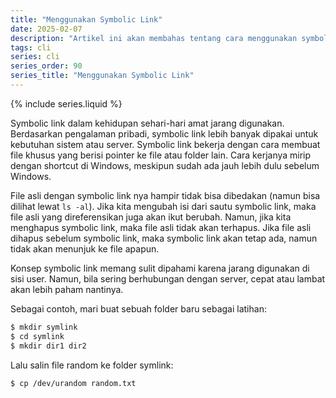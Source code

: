 ```yaml
---
title: "Menggunakan Symbolic Link"
date: 2025-02-07
description: "Artikel ini akan membahas tentang cara menggunakan symbolic link di command line."
tags: cli
series: cli
series_order: 90
series_title: "Menggunakan Symbolic Link"
---
```


{% include series.liquid %}

Symbolic link dalam kehidupan sehari-hari amat jarang digunakan. Berdasarkan pengalaman pribadi, symbolic link lebih banyak dipakai untuk kebutuhan sistem atau server. Symbolic link bekerja dengan cara membuat file khusus yang berisi pointer ke file atau folder lain. Cara kerjanya mirip dengan shortcut di Windows, meskipun sudah ada jauh lebih dulu sebelum Windows.  

File asli dengan symbolic link nya hampir tidak bisa dibedakan (namun bisa dilihat lewat `ls -al`). Jika kita mengubah isi dari sautu symbolic link, maka file asli yang direferensikan juga akan ikut berubah. Namun, jika kita menghapus symbolic link, maka file asli tidak akan terhapus. Jika file asli dihapus sebelum symbolic link, maka symbolic link akan tetap ada, namun tidak akan menunjuk ke file apapun. 

Konsep symbolic link memang sulit dipahami karena jarang digunakan di sisi user. Namun, bila sering berhubungan dengan server, cepat atau lambat akan lebih paham nantinya. 

Sebagai contoh, mari buat sebuah folder baru sebagai latihan:

```bash
$ mkdir symlink
$ cd symlink
$ mkdir dir1 dir2
```

Lalu salin file random ke folder symlink:

```bash
$ cp /dev/urandom random.txt
```

